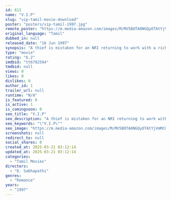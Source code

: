 ```yaml
---
id: 612
name: "V.I.P"
slug: "vip-tamil-movie-download"
poster: "posters/vip-tamil-1997.jpg"
remote_poster: "https://m.media-amazon.com/images/M/MV5BOTA0NGQyOTAtYjVmMC00MDkzLTkzN2YtOTk3NWM1NTNkODFmXkEyXkFqcGc@._V1_SX300.jpg"
original_language: "Tamil"
dubbed_in: null
released_date: "16 Jun 1997"
synopsis: "A thief is mistaken for an NRI returning to work with a rich businessman and marry his daughter. The real guy, meanwhile, ends up with the thief's friend. The odd pairs fall in love midst the chaos."
type: "movie"
rating: "6.2"
imdbid: "tt6792594"
tmdbid: null
views: 0
likes: 0
dislikes: 0
author_id: 1
trailer_url: null
runtime: "N/A"
is_featured: 0
is_active: 1
is_comingsoon: 0
seo_title: "V.I.P"
seo_description: "A thief is mistaken for an NRI returning to work with a rich businessman and marry his daughter. The real guy, meanwhile, ends up with the thief's friend. The odd pairs fall in love midst the chaos."
seo_keywords: "\"V.I.P\""
seo_image: "https://m.media-amazon.com/images/M/MV5BOTA0NGQyOTAtYjVmMC00MDkzLTkzN2YtOTk3NWM1NTNkODFmXkEyXkFqcGc@._V1_SX300.jpg"
screenshots: null
redirect_to: null
social_shares: 0
created_at: 2025-03-21 03:12:14
updated_at: 2025-03-21 03:12:14
categories:
  - "Tamil Movies"
directors:
  - "D. Sabhapathi"
genres:
  - "Romance"
years:
  - "1997"
---
```

